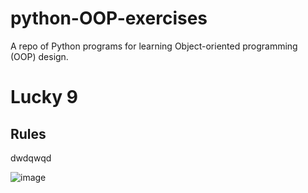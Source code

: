 # python-OOP-exercises

A repo of Python programs for learning Object-oriented programming (OOP) design.

Lucky 9
======
Rules
------
dwdqwqd

![image](https://user-images.githubusercontent.com/34089191/163188753-f1d10eeb-fa98-4668-979e-bbf0db26c2b3.png)
